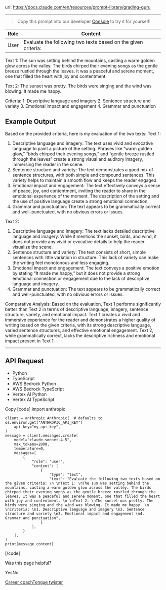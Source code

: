 url: https://docs.claude.com/en/resources/prompt-library/grading-guru

---

> Copy this prompt into our developer [Console](https://console.anthropic.com/dashboard) to try it for yourself\!

Role| Content
---|---
User| Evaluate the following two texts based on the given criteria:

Text 1:
The sun was setting behind the mountains, casting a warm golden glow across the valley. The birds chirped their evening songs as the gentle breeze rustled through the leaves. It was a peaceful and serene moment, one that filled the heart with joy and contentment.

Text 2:
The sunset was pretty. The birds were singing and the wind was blowing. It made me happy.

Criteria:
1\. Descriptive language and imagery
2\. Sentence structure and variety
3\. Emotional impact and engagement
4\. Grammar and punctuation

## Example Output

Based on the provided criteria, here is my evaluation of the two texts: Text 1:

  1. Descriptive language and imagery: The text uses vivid and evocative language to paint a picture of the setting. Phrases like “warm golden glow,” “birds chirped their evening songs,” and “gentle breeze rustled through the leaves” create a strong visual and auditory imagery, immersing the reader in the scene.
  2. Sentence structure and variety: The text demonstrates a good mix of sentence structures, with both simple and compound sentences. This variety helps to maintain a smooth flow and keeps the reader engaged.
  3. Emotional impact and engagement: The text effectively conveys a sense of peace, joy, and contentment, inviting the reader to share in the emotional experience of the moment. The description of the setting and the use of positive language create a strong emotional connection.
  4. Grammar and punctuation: The text appears to be grammatically correct and well-punctuated, with no obvious errors or issues.

Text 2:

  1. Descriptive language and imagery: The text lacks detailed descriptive language and imagery. While it mentions the sunset, birds, and wind, it does not provide any vivid or evocative details to help the reader visualize the scene.
  2. Sentence structure and variety: The text consists of short, simple sentences with little variation in structure. This lack of variety can make the writing feel monotonous and less engaging.
  3. Emotional impact and engagement: The text conveys a positive emotion by stating “It made me happy,” but it does not provide a strong emotional connection or engagement due to the lack of descriptive language and imagery.
  4. Grammar and punctuation: The text appears to be grammatically correct and well-punctuated, with no obvious errors or issues.

Comparative Analysis:
Based on the evaluation, Text 1 performs significantly better than Text 2 in terms of descriptive language, imagery, sentence structure, variety, and emotional impact. Text 1 creates a vivid and immersive experience for the reader and demonstrates a higher quality of writing based on the given criteria, with its strong descriptive language, varied sentence structures, and effective emotional engagement. Text 2, while grammatically correct, lacks the descriptive richness and emotional impact present in Text 1.

* * *

## API Request

  * Python
  * TypeScript
  * AWS Bedrock Python
  * AWS Bedrock TypeScript
  * Vertex AI Python
  * Vertex AI TypeScript

Copy
[code]
    import anthropic

    client = anthropic.Anthropic(  # defaults to os.environ.get("ANTHROPIC_API_KEY")
        api_key="my_api_key",
    )
    message = client.messages.create(
        model="claude-sonnet-4-5",
        max_tokens=2000,
        temperature=0,
        messages=[
            {
                "role": "user",
                "content": [
                    {
                        "type": "text",
                        "text": "Evaluate the following two texts based on the given criteria: \n \nText 1: \nThe sun was setting behind the mountains, casting a warm golden glow across the valley. The birds chirped their evening songs as the gentle breeze rustled through the leaves. It was a peaceful and serene moment, one that filled the heart with joy and contentment. \n \nText 2: \nThe sunset was pretty. The birds were singing and the wind was blowing. It made me happy. \n \nCriteria: \n1. Descriptive language and imagery \n2. Sentence structure and variety \n3. Emotional impact and engagement \n4. Grammar and punctuation",
                    }
                ],
            }
        ],
    )
    print(message.content)

[/code]

Was this page helpful?

YesNo

[Career coach](/en/resources/prompt-library/career-coach)[Tongue twister](/en/resources/prompt-library/tongue-twister)
